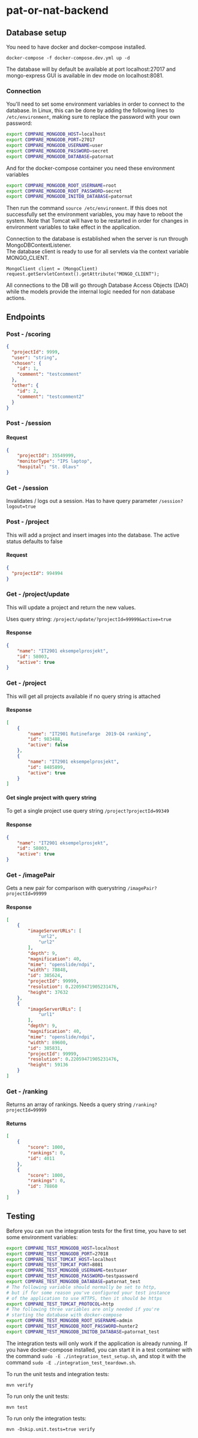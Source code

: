 # pat-or-nat-backend


## Database setup
You need to have docker and docker-compose installed. 

`docker-compose -f docker-compose.dev.yml up -d`

The database will by default be available at port localhost:27017 and mongo-express GUI is available in dev mode on localhost:8081.


### Connection
You'll need to set some environment variables in order to connect to the database. In Linux, this can be done by adding the following lines to `/etc/environment`, making sure to replace the password with your own password:

```bash
export COMPARE_MONGODB_HOST=localhost
export COMPARE_MONGODB_PORT=27017
export COMPARE_MONGODB_USERNAME=user
export COMPARE_MONGODB_PASSWORD=secret
export COMPARE_MONGODB_DATABASE=patornat
```
And for the docker-compose container you need these environment variables

```bash
export COMPARE_MONGODB_ROOT_USERNAME=root
export COMPARE_MONGODB_ROOT_PASSWORD=secret
export COMPARE_MONGODB_INITDB_DATABASE=patornat
```
Then run the command `source /etc/environment`. If this does not successfully set the environment variables, you may have to reboot the system. Note that Tomcat will have to be restarted in order for changes in environment variables to take effect in the application.

Connection to the database is established when the server is run through MongoDBContextListener.  
The database client is ready to use for all servlets via the context variable MONGO_CLIENT.

`MongoClient client = (MongoClient) request.getServletContext().getAttribute("MONGO_CLIENT");`

All connections to the DB will go through Database Access Objects (DAO) while the models provide the internal logic needed for non database actions.


## Endpoints

### Post - /scoring
```json 
{
  "projectId": 9999,
  "user": "string",
  "chosen": {
    "id": 1,
    "comment": "testcomment"
  },
  "other": {
    "id": 2,
    "comment": "testcomment2"
  }
}
```

### Post - /session
#### Request
```json
{ 
    "projectId": 35549999,
    "monitorType": "IPS laptop",
    "hospital": "St. Olavs"
}
```
### Get - /session
Invalidates / logs out a session. Has to have query parameter `/session?logout=true`

### Post - /project
This will add a project and insert images into the database. The active status defaults to false
#### Request
```json
{
  "projectId": 994994
}
```

### Get - /project/update
This will update a project and return the new values. 

Uses query string: `/project/update/?projectId=99999&active=true`

#### Response
```json
{
    "name": "IT2901 eksempelprosjekt",
    "id": 58003,
    "active": true
}
```


### Get - /project
This will get all projects available if no query string is attached
#### Response
```json
[
    {
        "name": "IT2901 Rutinefarge  2019-Q4 ranking",
        "id": 983488,
        "active": false
    },
    {
        "name": "IT2901 eksempelprosjekt",
        "id": 8485899,
        "active": true
    }
]
```
#### Get single project with query string
To get a single project use query string `/project?projectId=99349`
#### Response
```json
{
    "name": "IT2901 eksempelprosjekt",
    "id": 58003,
    "active": true
}
```

### Get - /imagePair
Gets a new pair for comparison with querystring `/imagePair?projectId=99999` 

#### Response
```json
[
    {
        "imageServerURLs": [
            "url2",
            "url2"
        ],
        "depth": 9,
        "magnification": 40,
        "mime": "openslide/ndpi",
        "width": 78848,
        "id": 385624,
        "projectId": 99999,
        "resolution": 0.22059471905231476,
        "height": 37632
    },
    {
        "imageServerURLs": [
            "url1"
        ],
        "depth": 9,
        "magnification": 40,
        "mime": "openslide/ndpi",
        "width": 89600,
        "id": 385831,
        "projectId": 99999,
        "resolution": 0.22059471905231476,
        "height": 59136
    }
]
```

### Get - /ranking 
Returns an array of rankings. Needs a query string `/ranking?projectId=99999`

#### Returns
```json
[
    {
        "score": 1000,
        "rankings": 0,
        "id": 4011
    },
    {
        "score": 1000,
        "rankings": 0,
        "id": 78860
    }
]
```

## Testing
Before you can run the integration tests for the first time, you have to set some environment variables:

```bash
export COMPARE_TEST_MONGODB_HOST=localhost
export COMPARE_TEST_MONGODB_PORT=27018
export COMPARE_TEST_TOMCAT_HOST=localhost
export COMPARE_TEST_TOMCAT_PORT=8081
export COMPARE_TEST_MONGODB_USERNAME=testuser
export COMPARE_TEST_MONGODB_PASSWORD=testpassword
export COMPARE_TEST_MONGODB_DATABASE=patornat_test
# The following variable should normally be set to http,
# but if for some reason you've configured your test instance
# of the application to use HTTPS, then it should be https
export COMPARE_TEST_TOMCAT_PROTOCOL=http
# The following three variables are only needed if you're
# starting the database with docker-compose
export COMPARE_TEST_MONGODB_ROOT_USERNAME=admin
export COMPARE_TEST_MONGODB_ROOT_PASSWORD=hunter2
export COMPARE_TEST_MONGODB_INITDB_DATABASE=patornat_test

```

The integration tests will only work if the application is already running. If you have docker-compose installed,
you can start it in a test container with the command `sudo -E ./integration_test_setup.sh`,
and stop it with the command `sudo -E ./integration_test_teardown.sh`.

To run the unit tests and integration tests:

```console
mvn verify

```

To run only the unit tests:

```console
mvn test

```

To run only the integration tests:

```console
mvn -Dskip.unit.tests=true verify

```
